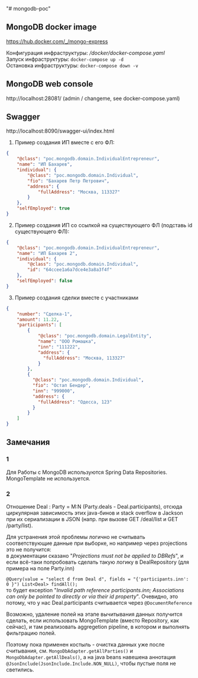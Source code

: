 "# mongodb-poc" 

## MongoDB docker image
https://hub.docker.com/_/mongo-express

Конфигурация инфраструктуры: _/docker/docker-compose.yaml_<br>
Запуск инфраструктуры: `docker-compose up -d`<br>
Остановка инфраструктуры: `docker-compose down -v`

## MongoDB web console
http://localhost:28081/
(admin / changeme, see docker-compose.yaml)

## Swagger
http://localhost:8090/swagger-ui/index.html

1. Пример создания ИП вместе с его ФЛ:
```json
{
    "@class": "poc.mongodb.domain.IndividualEntrepreneur",
    "name": "ИП Бахарев",
    "individual": {
        "@class": "poc.mongodb.domain.Individual",
        "fio": "Бахарев Петр Петрович",
        "address": {
            "fullAddress": "Москва, 113327"
        }
    },
    "selfEmployed": true
}
```

2. Пример создания ИП со ссылкой на существующего ФЛ (подставь id существующего ФЛ):
```json
{
    "@class": "poc.mongodb.domain.IndividualEntrepreneur",
    "name": "ИП Бахарев 2",
    "individual": {
        "@class": "poc.mongodb.domain.Individual",
        "id": "64ccee1a6a7dce4e3a8a3f4f"
    },
    "selfEmployed": false
}
```
3. Пример создания сделки вместе с участниками
```json
{
    "number": "Сделка-1",
    "amount": 11.22,
    "participants": [
        {
            "@class": "poc.mongodb.domain.LegalEntity",
            "name": "ООО Ромашка",
            "inn": "111222",
            "address": {
              "fullAddress": "Москва, 113327"
            }
        },
        {
          "@class": "poc.mongodb.domain.Individual",
          "fio": "Остап Бендер",
          "inn": "999000",
          "address": {
            "fullAddress": "Одесса, 123"
          }
        }
    ]
}
```
## Замечания
### 1
Для Работы с MongoDB используются Spring Data Repositories. MongoTemplate не используется.

### 2
Отношение Deal : Party = M:N (Party.deals - Deal.participants),
отсюда циркулярная зависимость этих java-бинов и stack overflow в Jackson
при их сериализации в JSON (напр. при вызове GET /deal/list и GET /party/list).

Для устранения этой проблемы логично не считывать соответствующие данные при выборке, но например через projections это не получится:<br>
в документации сказано "_Projections must not be applied to DBRefs_",
и если всё-таки попробовать сделать такую логику в DealRepository (для примера на поле Party.inn)

`@Query(value = "select d from Deal d", fields = "{'participants.inn': 0 }")
List<Deal> findAll();`<br>
то будет exception "_Invalid path reference participants.inn; Associations can only be pointed to directly or via their id property_".
Очевидно, это потому, что у нас Deal.participants считывается через `@DocumentReference`

Возможно, удаление полей на этапе вычитывания данных получится сделать, если использовать MongoTemplate (вместо Repository, как сейчас), и там
реализовать aggregetion pipeline, в котором и выполнять фильтрацию полей.

Поэтому пока применен костыль - очистка данных уже после считывания, см. `MongoDbAdapter.getAllParties()` и `MongoDbAdapter.getAllDeals()`,
а на java beans навешена аннотация `@JsonInclude(JsonInclude.Include.NON_NULL)`, чтобы пустые поля не светились.